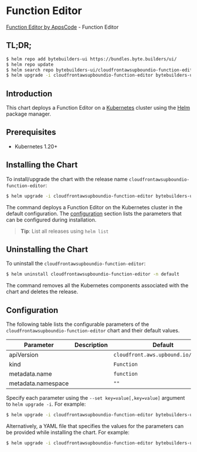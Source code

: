# Function Editor

[Function Editor by AppsCode](https://byte.builders) - Function Editor

## TL;DR;

```bash
$ helm repo add bytebuilders-ui https://bundles.byte.builders/ui/
$ helm repo update
$ helm search repo bytebuilders-ui/cloudfrontawsupboundio-function-editor --version=v0.4.18
$ helm upgrade -i cloudfrontawsupboundio-function-editor bytebuilders-ui/cloudfrontawsupboundio-function-editor -n default --create-namespace --version=v0.4.18
```

## Introduction

This chart deploys a Function Editor on a [Kubernetes](http://kubernetes.io) cluster using the [Helm](https://helm.sh) package manager.

## Prerequisites

- Kubernetes 1.20+

## Installing the Chart

To install/upgrade the chart with the release name `cloudfrontawsupboundio-function-editor`:

```bash
$ helm upgrade -i cloudfrontawsupboundio-function-editor bytebuilders-ui/cloudfrontawsupboundio-function-editor -n default --create-namespace --version=v0.4.18
```

The command deploys a Function Editor on the Kubernetes cluster in the default configuration. The [configuration](#configuration) section lists the parameters that can be configured during installation.

> **Tip**: List all releases using `helm list`

## Uninstalling the Chart

To uninstall the `cloudfrontawsupboundio-function-editor`:

```bash
$ helm uninstall cloudfrontawsupboundio-function-editor -n default
```

The command removes all the Kubernetes components associated with the chart and deletes the release.

## Configuration

The following table lists the configurable parameters of the `cloudfrontawsupboundio-function-editor` chart and their default values.

|     Parameter      | Description |                    Default                     |
|--------------------|-------------|------------------------------------------------|
| apiVersion         |             | <code>cloudfront.aws.upbound.io/v1beta1</code> |
| kind               |             | <code>Function</code>                          |
| metadata.name      |             | <code>function</code>                          |
| metadata.namespace |             | <code>""</code>                                |


Specify each parameter using the `--set key=value[,key=value]` argument to `helm upgrade -i`. For example:

```bash
$ helm upgrade -i cloudfrontawsupboundio-function-editor bytebuilders-ui/cloudfrontawsupboundio-function-editor -n default --create-namespace --version=v0.4.18 --set apiVersion=cloudfront.aws.upbound.io/v1beta1
```

Alternatively, a YAML file that specifies the values for the parameters can be provided while
installing the chart. For example:

```bash
$ helm upgrade -i cloudfrontawsupboundio-function-editor bytebuilders-ui/cloudfrontawsupboundio-function-editor -n default --create-namespace --version=v0.4.18 --values values.yaml
```
